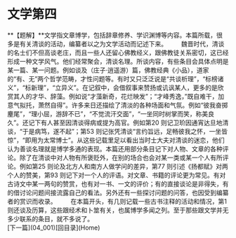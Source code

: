 <h1 class="break">文学第四</h1>
**【题解】**文学指文章博学，包括辞章修养、学识渊博等内容。本篇所载，很多是有关清谈的活动，编纂者以之为文学活动而记述下来。
　　魏晋时代，清谈的名士们不但高谈老庄，而且一些人还留心佛教经义，跟佛教徒关系密切，这已经形成一种文学风气。他们经常聚会，清谈名理。所谈内容，有些条目会具体点明是某一篇、某一问题。例如谈及（庄子·逍遥游）篇，佛教经典《小品），道家的“有、无”两个哲学范畴，才性问题等。有时又只泛泛说是“共谈析理”，“标榜诸义”，“标新理”，“立异义”。在记叙中，会借叙事来赞扬或讥讽某人，更多的是欣赏其人的才华、辞藻。例如说“才藻新奇，花烂映发”；“才峰秀逸，”既自难干，加意气拟托，萧然自得”。许多来日还描绘了清淡的各种场面和气氛。例如“彼我奋掷麈尾”，“理小屈，游辞不已”，“不觉流汗交面”，“一坐同时树掌而笑，称美良久”。还记下有人甚至因清谈得病或提为高官。例如第20 则记卫玠因通宵达旦地清谈，“于是病笃，遂不起”；第53 则记张凭清谈“言约旨远，足畅彼我之怀，一坐皆惊”，“即用为太常博士”。从这些记载里足以看出当时士大夫对清谈的迷恋，他们认为善谈名理就是博学多通的表现。本篇还用部分条目记下对人物、文章的各种评论。除了在清谈中对人物有所褒贬外，在别的场合也会对某一类或某一个人有所评论。例如第25 则论及北方人和南方人做学问的差异，第77 则引述《扬都赋》对两个人的赞美，第93 则记下对一个人的评语。对文章、书籍的评论更为常见。有对古诗文中某一两句的赞赏，也有对一书、一文的评价；有的直接谈论是非得失，有的借讨论问题间接流露自己的看法。另外还有一些探讨问题的问答，也因受到编纂者的赏识而收录。
　　在本篇开头，有几则记载一些古书注释的活动和情况，第1 则还谈及历算，这些跟经术和卜筮有关，也属博学多闻之列。至于那些跟文学并无多少联系的条目，就不多说了。
<br>[下一篇](04_001)[回目录](Home)
